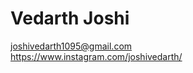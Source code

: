 # Vedarth Joshi
joshivedarth1095@gmail.com  
https://www.instagram.com/joshivedarth/
<!--
### 🔭 I’m currently learning Unreal engine, and Android Devlopment
### 🌱 rn Working on a Game Project in godot, visual Novel engine and some tools in java.
### 💬 How to reach me: https://www.instagram.com/joshivedarth/
### 📫 Email: joshivedarth1095@gmail.com 
-->

<!--
**vedarthjoshi/vedarthjoshi** is a ✨ _special_ ✨ repository because its `README.md` (this file) appears on your GitHub profile.

Here are some ideas to get you started:

- 🔭 I’m currently working on ...
- 🌱 I’m currently learning ...
- 👯 I’m looking to collaborate on ...
- 🤔 I’m looking for help with ...
- 💬 Ask me about ...
- 📫 How to reach me: ...
- 😄 Pronouns: ...
- ⚡ Fun fact: ...
-->
